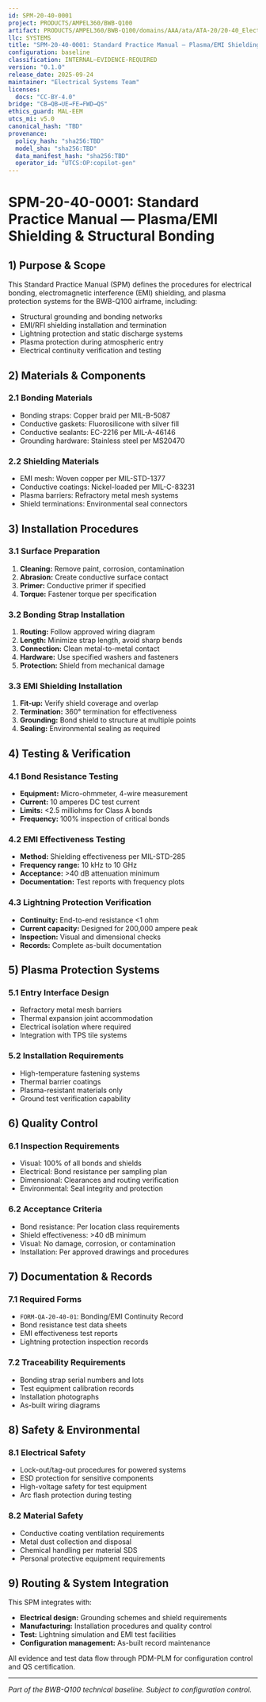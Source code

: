 ```yaml
---
id: SPM-20-40-0001
project: PRODUCTS/AMPEL360/BWB-Q100
artifact: PRODUCTS/AMPEL360/BWB-Q100/domains/AAA/ata/ATA-20/20-40_Electrical_Bonding/SPM-20-40-0001_PlasmaShieldingBonding.md
llc: SYSTEMS
title: "SPM-20-40-0001: Standard Practice Manual — Plasma/EMI Shielding & Structural Bonding"
configuration: baseline
classification: INTERNAL–EVIDENCE-REQUIRED
version: "0.1.0"
release_date: 2025-09-24
maintainer: "Electrical Systems Team"
licenses:
  docs: "CC-BY-4.0"
bridge: "CB→QB→UE→FE→FWD→QS"
ethics_guard: MAL-EEM
utcs_mi: v5.0
canonical_hash: "TBD"
provenance:
  policy_hash: "sha256:TBD"
  model_sha: "sha256:TBD"
  data_manifest_hash: "sha256:TBD"
  operator_id: "UTCS:OP:copilot-gen"
---
```


# SPM-20-40-0001: Standard Practice Manual — Plasma/EMI Shielding & Structural Bonding

## 1) Purpose & Scope

This Standard Practice Manual (SPM) defines the procedures for electrical bonding, electromagnetic interference (EMI) shielding, and plasma protection systems for the BWB-Q100 airframe, including:

- Structural grounding and bonding networks
- EMI/RFI shielding installation and termination
- Lightning protection and static discharge systems
- Plasma protection during atmospheric entry
- Electrical continuity verification and testing

## 2) Materials & Components

### 2.1 Bonding Materials
- Bonding straps: Copper braid per MIL-B-5087
- Conductive gaskets: Fluorosilicone with silver fill
- Conductive sealants: EC-2216 per MIL-A-46146
- Grounding hardware: Stainless steel per MS20470

### 2.2 Shielding Materials
- EMI mesh: Woven copper per MIL-STD-1377
- Conductive coatings: Nickel-loaded per MIL-C-83231
- Plasma barriers: Refractory metal mesh systems
- Shield terminations: Environmental seal connectors

## 3) Installation Procedures

### 3.1 Surface Preparation
1. **Cleaning:** Remove paint, corrosion, contamination
2. **Abrasion:** Create conductive surface contact
3. **Primer:** Conductive primer if specified
4. **Torque:** Fastener torque per specification

### 3.2 Bonding Strap Installation
1. **Routing:** Follow approved wiring diagram
2. **Length:** Minimize strap length, avoid sharp bends
3. **Connection:** Clean metal-to-metal contact
4. **Hardware:** Use specified washers and fasteners
5. **Protection:** Shield from mechanical damage

### 3.3 EMI Shielding Installation
1. **Fit-up:** Verify shield coverage and overlap
2. **Termination:** 360° termination for effectiveness
3. **Grounding:** Bond shield to structure at multiple points
4. **Sealing:** Environmental sealing as required

## 4) Testing & Verification

### 4.1 Bond Resistance Testing
- **Equipment:** Micro-ohmmeter, 4-wire measurement
- **Current:** 10 amperes DC test current
- **Limits:** <2.5 milliohms for Class A bonds
- **Frequency:** 100% inspection of critical bonds

### 4.2 EMI Effectiveness Testing
- **Method:** Shielding effectiveness per MIL-STD-285
- **Frequency range:** 10 kHz to 10 GHz
- **Acceptance:** >40 dB attenuation minimum
- **Documentation:** Test reports with frequency plots

### 4.3 Lightning Protection Verification
- **Continuity:** End-to-end resistance <1 ohm
- **Current capacity:** Designed for 200,000 ampere peak
- **Inspection:** Visual and dimensional checks
- **Records:** Complete as-built documentation

## 5) Plasma Protection Systems

### 5.1 Entry Interface Design
- Refractory metal mesh barriers
- Thermal expansion joint accommodation
- Electrical isolation where required
- Integration with TPS tile systems

### 5.2 Installation Requirements
- High-temperature fastening systems
- Thermal barrier coatings
- Plasma-resistant materials only
- Ground test verification capability

## 6) Quality Control

### 6.1 Inspection Requirements
- Visual: 100% of all bonds and shields
- Electrical: Bond resistance per sampling plan
- Dimensional: Clearances and routing verification
- Environmental: Seal integrity and protection

### 6.2 Acceptance Criteria
- Bond resistance: Per location class requirements
- Shield effectiveness: >40 dB minimum
- Visual: No damage, corrosion, or contamination
- Installation: Per approved drawings and procedures

## 7) Documentation & Records

### 7.1 Required Forms
- `FORM-QA-20-40-01`: Bonding/EMI Continuity Record
- Bond resistance test data sheets
- EMI effectiveness test reports
- Lightning protection inspection records

### 7.2 Traceability Requirements
- Bonding strap serial numbers and lots
- Test equipment calibration records
- Installation photographs
- As-built wiring diagrams

## 8) Safety & Environmental

### 8.1 Electrical Safety
- Lock-out/tag-out procedures for powered systems
- ESD protection for sensitive components
- High-voltage safety for test equipment
- Arc flash protection during testing

### 8.2 Material Safety
- Conductive coating ventilation requirements
- Metal dust collection and disposal
- Chemical handling per material SDS
- Personal protective equipment requirements

## 9) Routing & System Integration

This SPM integrates with:
- **Electrical design:** Grounding schemes and shield requirements
- **Manufacturing:** Installation procedures and quality control
- **Test:** Lightning simulation and EMI test facilities
- **Configuration management:** As-built record maintenance

All evidence and test data flow through PDM-PLM for configuration control and QS certification.

---
*Part of the BWB-Q100 technical baseline. Subject to configuration control.*